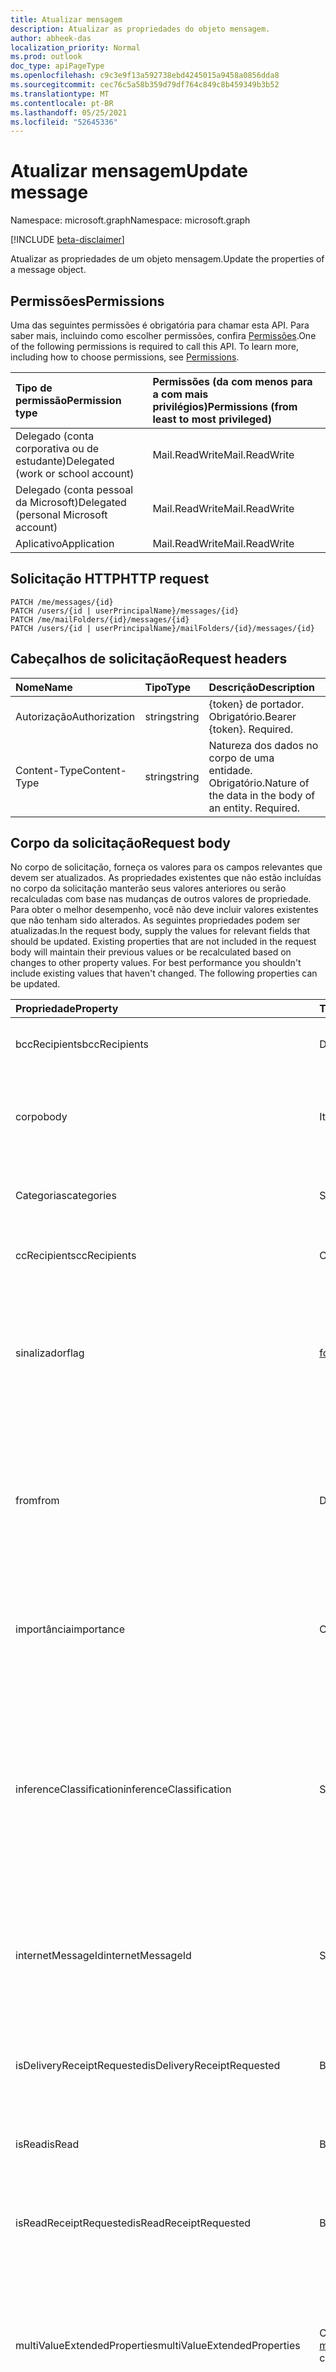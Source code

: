 ```yaml
---
title: Atualizar mensagem
description: Atualizar as propriedades do objeto mensagem.
author: abheek-das
localization_priority: Normal
ms.prod: outlook
doc_type: apiPageType
ms.openlocfilehash: c9c3e9f13a592738ebd4245015a9458a0856dda8
ms.sourcegitcommit: cec76c5a58b359d79df764c849c8b459349b3b52
ms.translationtype: MT
ms.contentlocale: pt-BR
ms.lasthandoff: 05/25/2021
ms.locfileid: "52645336"
---
```

# <a name="update-message"></a><span data-ttu-id="d92c8-103">Atualizar mensagem</span><span class="sxs-lookup"><span data-stu-id="d92c8-103">Update message</span></span>

<span data-ttu-id="d92c8-104">Namespace: microsoft.graph</span><span class="sxs-lookup"><span data-stu-id="d92c8-104">Namespace: microsoft.graph</span></span>

[!INCLUDE [beta-disclaimer](../../includes/beta-disclaimer.md)]

<span data-ttu-id="d92c8-105">Atualizar as propriedades de um objeto mensagem.</span><span class="sxs-lookup"><span data-stu-id="d92c8-105">Update the properties of a message object.</span></span>
## <a name="permissions"></a><span data-ttu-id="d92c8-106">Permissões</span><span class="sxs-lookup"><span data-stu-id="d92c8-106">Permissions</span></span>
<span data-ttu-id="d92c8-p101">Uma das seguintes permissões é obrigatória para chamar esta API. Para saber mais, incluindo como escolher permissões, confira [Permissões](/graph/permissions-reference).</span><span class="sxs-lookup"><span data-stu-id="d92c8-p101">One of the following permissions is required to call this API. To learn more, including how to choose permissions, see [Permissions](/graph/permissions-reference).</span></span>

|<span data-ttu-id="d92c8-109">Tipo de permissão</span><span class="sxs-lookup"><span data-stu-id="d92c8-109">Permission type</span></span>      | <span data-ttu-id="d92c8-110">Permissões (da com menos para a com mais privilégios)</span><span class="sxs-lookup"><span data-stu-id="d92c8-110">Permissions (from least to most privileged)</span></span>              |
|:--------------------|:---------------------------------------------------------|
|<span data-ttu-id="d92c8-111">Delegado (conta corporativa ou de estudante)</span><span class="sxs-lookup"><span data-stu-id="d92c8-111">Delegated (work or school account)</span></span> | <span data-ttu-id="d92c8-112">Mail.ReadWrite</span><span class="sxs-lookup"><span data-stu-id="d92c8-112">Mail.ReadWrite</span></span>    |
|<span data-ttu-id="d92c8-113">Delegado (conta pessoal da Microsoft)</span><span class="sxs-lookup"><span data-stu-id="d92c8-113">Delegated (personal Microsoft account)</span></span> | <span data-ttu-id="d92c8-114">Mail.ReadWrite</span><span class="sxs-lookup"><span data-stu-id="d92c8-114">Mail.ReadWrite</span></span>    |
|<span data-ttu-id="d92c8-115">Aplicativo</span><span class="sxs-lookup"><span data-stu-id="d92c8-115">Application</span></span> | <span data-ttu-id="d92c8-116">Mail.ReadWrite</span><span class="sxs-lookup"><span data-stu-id="d92c8-116">Mail.ReadWrite</span></span> |

## <a name="http-request"></a><span data-ttu-id="d92c8-117">Solicitação HTTP</span><span class="sxs-lookup"><span data-stu-id="d92c8-117">HTTP request</span></span>
<!-- { "blockType": "ignored" } -->
```http
PATCH /me/messages/{id}
PATCH /users/{id | userPrincipalName}/messages/{id}
PATCH /me/mailFolders/{id}/messages/{id}
PATCH /users/{id | userPrincipalName}/mailFolders/{id}/messages/{id}
```
## <a name="request-headers"></a><span data-ttu-id="d92c8-118">Cabeçalhos de solicitação</span><span class="sxs-lookup"><span data-stu-id="d92c8-118">Request headers</span></span>
| <span data-ttu-id="d92c8-119">Nome</span><span class="sxs-lookup"><span data-stu-id="d92c8-119">Name</span></span>       | <span data-ttu-id="d92c8-120">Tipo</span><span class="sxs-lookup"><span data-stu-id="d92c8-120">Type</span></span> | <span data-ttu-id="d92c8-121">Descrição</span><span class="sxs-lookup"><span data-stu-id="d92c8-121">Description</span></span>|
|:-----------|:------|:----------|
| <span data-ttu-id="d92c8-122">Autorização</span><span class="sxs-lookup"><span data-stu-id="d92c8-122">Authorization</span></span>  | <span data-ttu-id="d92c8-123">string</span><span class="sxs-lookup"><span data-stu-id="d92c8-123">string</span></span>  | <span data-ttu-id="d92c8-p102">{token} de portador. Obrigatório.</span><span class="sxs-lookup"><span data-stu-id="d92c8-p102">Bearer {token}. Required.</span></span> |
| <span data-ttu-id="d92c8-126">Content-Type</span><span class="sxs-lookup"><span data-stu-id="d92c8-126">Content-Type</span></span> | <span data-ttu-id="d92c8-127">string</span><span class="sxs-lookup"><span data-stu-id="d92c8-127">string</span></span>  | <span data-ttu-id="d92c8-p103">Natureza dos dados no corpo de uma entidade. Obrigatório.</span><span class="sxs-lookup"><span data-stu-id="d92c8-p103">Nature of the data in the body of an entity. Required.</span></span> |

## <a name="request-body"></a><span data-ttu-id="d92c8-130">Corpo da solicitação</span><span class="sxs-lookup"><span data-stu-id="d92c8-130">Request body</span></span>
<span data-ttu-id="d92c8-p104">No corpo de solicitação, forneça os valores para os campos relevantes que devem ser atualizados. As propriedades existentes que não estão incluídas no corpo da solicitação manterão seus valores anteriores ou serão recalculadas com base nas mudanças de outros valores de propriedade. Para obter o melhor desempenho, você não deve incluir valores existentes que não tenham sido alterados. As seguintes propriedades podem ser atualizadas.</span><span class="sxs-lookup"><span data-stu-id="d92c8-p104">In the request body, supply the values for relevant fields that should be updated. Existing properties that are not included in the request body will maintain their previous values or be recalculated based on changes to other property values. For best performance you shouldn't include existing values that haven't changed. The following properties can be updated.</span></span>

| <span data-ttu-id="d92c8-135">Propriedade</span><span class="sxs-lookup"><span data-stu-id="d92c8-135">Property</span></span>     | <span data-ttu-id="d92c8-136">Tipo</span><span class="sxs-lookup"><span data-stu-id="d92c8-136">Type</span></span>   |<span data-ttu-id="d92c8-137">Descrição</span><span class="sxs-lookup"><span data-stu-id="d92c8-137">Description</span></span>|
|:---------------|:--------|:----------|
|<span data-ttu-id="d92c8-138">bccRecipients</span><span class="sxs-lookup"><span data-stu-id="d92c8-138">bccRecipients</span></span>|<span data-ttu-id="d92c8-139">Destinatário</span><span class="sxs-lookup"><span data-stu-id="d92c8-139">Recipient</span></span>|<span data-ttu-id="d92c8-140">Os destinatários Cco da mensagem.</span><span class="sxs-lookup"><span data-stu-id="d92c8-140">The Bcc recipients for the message.</span></span> |
|<span data-ttu-id="d92c8-141">corpo</span><span class="sxs-lookup"><span data-stu-id="d92c8-141">body</span></span>|<span data-ttu-id="d92c8-142">ItemBody</span><span class="sxs-lookup"><span data-stu-id="d92c8-142">ItemBody</span></span>|<span data-ttu-id="d92c8-p105">O corpo da mensagem. Atualizável somente se isDraft = true.</span><span class="sxs-lookup"><span data-stu-id="d92c8-p105">The body of the message. Updatable only if isDraft = true.</span></span>|
|<span data-ttu-id="d92c8-145">Categorias</span><span class="sxs-lookup"><span data-stu-id="d92c8-145">categories</span></span>|<span data-ttu-id="d92c8-146">String collection</span><span class="sxs-lookup"><span data-stu-id="d92c8-146">String collection</span></span>|<span data-ttu-id="d92c8-147">As categorias associadas à mensagem.</span><span class="sxs-lookup"><span data-stu-id="d92c8-147">The categories associated with the message.</span></span>|
|<span data-ttu-id="d92c8-148">ccRecipients</span><span class="sxs-lookup"><span data-stu-id="d92c8-148">ccRecipients</span></span>|<span data-ttu-id="d92c8-149">Coleção Recipient</span><span class="sxs-lookup"><span data-stu-id="d92c8-149">Recipient collection</span></span>|<span data-ttu-id="d92c8-150">Os destinatários Cc da mensagem.</span><span class="sxs-lookup"><span data-stu-id="d92c8-150">The Cc recipients for the message.</span></span> |
|<span data-ttu-id="d92c8-151">sinalizador</span><span class="sxs-lookup"><span data-stu-id="d92c8-151">flag</span></span>|[<span data-ttu-id="d92c8-152">followupFlag</span><span class="sxs-lookup"><span data-stu-id="d92c8-152">followupFlag</span></span>](../resources/followupflag.md)|<span data-ttu-id="d92c8-153">O valor do sinalizador que indica o status, a data de início, a data de conclusão ou a data de finalização da mensagem.</span><span class="sxs-lookup"><span data-stu-id="d92c8-153">The flag value that indicates the status, start date, due date, or completion date for the message.</span></span>|
|<span data-ttu-id="d92c8-154">from</span><span class="sxs-lookup"><span data-stu-id="d92c8-154">from</span></span>|<span data-ttu-id="d92c8-155">Destinatário</span><span class="sxs-lookup"><span data-stu-id="d92c8-155">Recipient</span></span>|<span data-ttu-id="d92c8-156">O proprietário da caixa de correio e o remetente da mensagem.</span><span class="sxs-lookup"><span data-stu-id="d92c8-156">The mailbox owner and sender of the message.</span></span> <span data-ttu-id="d92c8-157">Devem corresponder à caixa de correio real que foi usada.</span><span class="sxs-lookup"><span data-stu-id="d92c8-157">Must correspond to the actual mailbox used.</span></span> |
|<span data-ttu-id="d92c8-158">importância</span><span class="sxs-lookup"><span data-stu-id="d92c8-158">importance</span></span>|<span data-ttu-id="d92c8-159">Cadeia de caracteres</span><span class="sxs-lookup"><span data-stu-id="d92c8-159">String</span></span>|<span data-ttu-id="d92c8-p107">A importância da mensagem. Os valores possíveis são: `Low`, `Normal`, `High`.</span><span class="sxs-lookup"><span data-stu-id="d92c8-p107">The importance of the message. Possible values are: `Low`, `Normal`, `High`.</span></span>|
|<span data-ttu-id="d92c8-162">inferenceClassification</span><span class="sxs-lookup"><span data-stu-id="d92c8-162">inferenceClassification</span></span> | <span data-ttu-id="d92c8-163">String</span><span class="sxs-lookup"><span data-stu-id="d92c8-163">String</span></span> | <span data-ttu-id="d92c8-p108">A classificação da mensagem para o usuário, com base na relevância deduzida ou na importância, ou em uma substituição explícita. Os valores possíveis são: `focused` ou `other`.</span><span class="sxs-lookup"><span data-stu-id="d92c8-p108">The classification of the message for the user, based on inferred relevance or importance, or on an explicit override. Possible values are: `focused` or `other`.</span></span> |
|<span data-ttu-id="d92c8-166">internetMessageId</span><span class="sxs-lookup"><span data-stu-id="d92c8-166">internetMessageId</span></span> |<span data-ttu-id="d92c8-167">String</span><span class="sxs-lookup"><span data-stu-id="d92c8-167">String</span></span> |<span data-ttu-id="d92c8-p109">O ID da mensagem no formato especificado por [RFC2822](https://www.ietf.org/rfc/rfc2822.txt). Atualizável apenas se isDraft = true.</span><span class="sxs-lookup"><span data-stu-id="d92c8-p109">The message ID in the format specified by [RFC2822](https://www.ietf.org/rfc/rfc2822.txt). Updatable only if isDraft = true.</span></span>|
|<span data-ttu-id="d92c8-170">isDeliveryReceiptRequested</span><span class="sxs-lookup"><span data-stu-id="d92c8-170">isDeliveryReceiptRequested</span></span>|<span data-ttu-id="d92c8-171">Boolean</span><span class="sxs-lookup"><span data-stu-id="d92c8-171">Boolean</span></span>|<span data-ttu-id="d92c8-172">Indica se uma confirmação de leitura foi solicitada para a mensagem.</span><span class="sxs-lookup"><span data-stu-id="d92c8-172">Indicates whether a read receipt is requested for the message.</span></span>|
|<span data-ttu-id="d92c8-173">isRead</span><span class="sxs-lookup"><span data-stu-id="d92c8-173">isRead</span></span>|<span data-ttu-id="d92c8-174">Boolean</span><span class="sxs-lookup"><span data-stu-id="d92c8-174">Boolean</span></span>|<span data-ttu-id="d92c8-175">Indica se a mensagem foi lida.</span><span class="sxs-lookup"><span data-stu-id="d92c8-175">Indicates whether the message has been read.</span></span>|
|<span data-ttu-id="d92c8-176">isReadReceiptRequested</span><span class="sxs-lookup"><span data-stu-id="d92c8-176">isReadReceiptRequested</span></span>|<span data-ttu-id="d92c8-177">Boolean</span><span class="sxs-lookup"><span data-stu-id="d92c8-177">Boolean</span></span>|<span data-ttu-id="d92c8-178">Indica se uma confirmação de leitura foi solicitada para a mensagem.</span><span class="sxs-lookup"><span data-stu-id="d92c8-178">Indicates whether a read receipt is requested for the message.</span></span>|
|<span data-ttu-id="d92c8-179">multiValueExtendedProperties</span><span class="sxs-lookup"><span data-stu-id="d92c8-179">multiValueExtendedProperties</span></span>|<span data-ttu-id="d92c8-180">Coleção [multiValueLegacyExtendedProperty](../resources/multivaluelegacyextendedproperty.md)</span><span class="sxs-lookup"><span data-stu-id="d92c8-180">[multiValueLegacyExtendedProperty](../resources/multivaluelegacyextendedproperty.md) collection</span></span>| <span data-ttu-id="d92c8-p110">A coleção de propriedades estendidas de vários valores definidas para a mensagem. Anulável.</span><span class="sxs-lookup"><span data-stu-id="d92c8-p110">The collection of multi-value extended properties defined for the message. Nullable.</span></span>|
|<span data-ttu-id="d92c8-183">replyTo</span><span class="sxs-lookup"><span data-stu-id="d92c8-183">replyTo</span></span>|<span data-ttu-id="d92c8-184">Coleção Recipient</span><span class="sxs-lookup"><span data-stu-id="d92c8-184">Recipient collection</span></span>|<span data-ttu-id="d92c8-p111">Os endereços de email para usar ao responder. Atualizável somente se isDraft = true.</span><span class="sxs-lookup"><span data-stu-id="d92c8-p111">The email addresses to use when replying. Updatable only if isDraft = true.</span></span>|
|<span data-ttu-id="d92c8-187">remetente</span><span class="sxs-lookup"><span data-stu-id="d92c8-187">sender</span></span>|<span data-ttu-id="d92c8-188">Destinatário</span><span class="sxs-lookup"><span data-stu-id="d92c8-188">Recipient</span></span>|<span data-ttu-id="d92c8-189">A conta que é realmente usada para gerar a mensagem.</span><span class="sxs-lookup"><span data-stu-id="d92c8-189">The account that is actually used to generate the message.</span></span> <span data-ttu-id="d92c8-190">Atualizável ao enviar uma mensagem de uma [caixa de correio compartilhada](/exchange/collaboration/shared-mailboxes/shared-mailboxes), ou enviar uma mensagem como um [delegado](https://support.office.com/en-us/article/allow-someone-else-to-manage-your-mail-and-calendar-41c40c04-3bd1-4d22-963a-28eafec25926).</span><span class="sxs-lookup"><span data-stu-id="d92c8-190">Updatable when sending a message from a [shared mailbox](/exchange/collaboration/shared-mailboxes/shared-mailboxes), or sending a message as a [delegate](https://support.office.com/en-us/article/allow-someone-else-to-manage-your-mail-and-calendar-41c40c04-3bd1-4d22-963a-28eafec25926).</span></span> <span data-ttu-id="d92c8-191">De qualquer forma, o valor deve corresponder à caixa de correio real que foi usada.</span><span class="sxs-lookup"><span data-stu-id="d92c8-191">In any case, the value must correspond to the actual mailbox used.</span></span>|
|<span data-ttu-id="d92c8-192">singleValueExtendedProperties</span><span class="sxs-lookup"><span data-stu-id="d92c8-192">singleValueExtendedProperties</span></span>|<span data-ttu-id="d92c8-193">Coleção [singleValueLegacyExtendedProperty](../resources/singlevaluelegacyextendedproperty.md)</span><span class="sxs-lookup"><span data-stu-id="d92c8-193">[singleValueLegacyExtendedProperty](../resources/singlevaluelegacyextendedproperty.md) collection</span></span>| <span data-ttu-id="d92c8-p113">A coleção de propriedades estendidas de valor único definidas para a mensagem. Anulável.</span><span class="sxs-lookup"><span data-stu-id="d92c8-p113">The collection of single-value extended properties defined for the message. Nullable.</span></span>|
|<span data-ttu-id="d92c8-196">Assunto</span><span class="sxs-lookup"><span data-stu-id="d92c8-196">subject</span></span>|<span data-ttu-id="d92c8-197">String</span><span class="sxs-lookup"><span data-stu-id="d92c8-197">String</span></span>|<span data-ttu-id="d92c8-p114">O assunto da mensagem. Atualizável somente se isDraft = true.</span><span class="sxs-lookup"><span data-stu-id="d92c8-p114">The subject of the message. Updatable only if isDraft = true.</span></span>|
|<span data-ttu-id="d92c8-200">toRecipients</span><span class="sxs-lookup"><span data-stu-id="d92c8-200">toRecipients</span></span>|<span data-ttu-id="d92c8-201">Coleção Recipient</span><span class="sxs-lookup"><span data-stu-id="d92c8-201">Recipient collection</span></span>|<span data-ttu-id="d92c8-202">Os destinatários Para da mensagem.</span><span class="sxs-lookup"><span data-stu-id="d92c8-202">The To recipients for the message.</span></span> |

<span data-ttu-id="d92c8-203">Como o recurso **message** dá suporte a [extensions](/graph/extensibility-overview), você pode usar a operação `PATCH` para adicionar, atualizar ou excluir seus próprios dados específicos do aplicativo nas propriedades personalizadas de uma extensão em uma instância de **message** existente.</span><span class="sxs-lookup"><span data-stu-id="d92c8-203">Since the **message** resource supports [extensions](/graph/extensibility-overview), you can use the `PATCH` operation to add, update, or delete your own app-specific data in custom properties of an extension in an existing **message** instance.</span></span>

## <a name="response"></a><span data-ttu-id="d92c8-204">Resposta</span><span class="sxs-lookup"><span data-stu-id="d92c8-204">Response</span></span>

<span data-ttu-id="d92c8-205">Se bem-sucedido, este método retorna um código de resposta `200 OK` e o objeto [message](../resources/message.md) atualizado no corpo da resposta.</span><span class="sxs-lookup"><span data-stu-id="d92c8-205">If successful, this method returns a `200 OK` response code and updated [message](../resources/message.md) object in the response body.</span></span>
## <a name="example"></a><span data-ttu-id="d92c8-206">Exemplo</span><span class="sxs-lookup"><span data-stu-id="d92c8-206">Example</span></span>
##### <a name="request"></a><span data-ttu-id="d92c8-207">Solicitação</span><span class="sxs-lookup"><span data-stu-id="d92c8-207">Request</span></span>
<span data-ttu-id="d92c8-208">Este é um exemplo da solicitação.</span><span class="sxs-lookup"><span data-stu-id="d92c8-208">Here is an example of the request.</span></span>

# <a name="http"></a>[<span data-ttu-id="d92c8-209">HTTP</span><span class="sxs-lookup"><span data-stu-id="d92c8-209">HTTP</span></span>](#tab/http)
<!-- {
  "blockType": "request",
  "name": "update_message"
}-->
```http
PATCH https://graph.microsoft.com/beta/me/messages/{id}
Content-type: application/json
Content-length: 248

{
  "subject": "subject-value",
  "body": {
    "contentType": "",
    "content": "content-value"
  },
  "inferenceClassification": "other"
}
```
# <a name="c"></a>[<span data-ttu-id="d92c8-210">C#</span><span class="sxs-lookup"><span data-stu-id="d92c8-210">C#</span></span>](#tab/csharp)
[!INCLUDE [sample-code](../includes/snippets/csharp/update-message-csharp-snippets.md)]
[!INCLUDE [sdk-documentation](../includes/snippets/snippets-sdk-documentation-link.md)]

# <a name="javascript"></a>[<span data-ttu-id="d92c8-211">JavaScript</span><span class="sxs-lookup"><span data-stu-id="d92c8-211">JavaScript</span></span>](#tab/javascript)
[!INCLUDE [sample-code](../includes/snippets/javascript/update-message-javascript-snippets.md)]
[!INCLUDE [sdk-documentation](../includes/snippets/snippets-sdk-documentation-link.md)]

# <a name="java"></a>[<span data-ttu-id="d92c8-212">Java</span><span class="sxs-lookup"><span data-stu-id="d92c8-212">Java</span></span>](#tab/java)
[!INCLUDE [sample-code](../includes/snippets/java/update-message-java-snippets.md)]
[!INCLUDE [sdk-documentation](../includes/snippets/snippets-sdk-documentation-link.md)]

---

##### <a name="response"></a><span data-ttu-id="d92c8-213">Resposta</span><span class="sxs-lookup"><span data-stu-id="d92c8-213">Response</span></span>
<span data-ttu-id="d92c8-p115">Aqui está um exemplo da resposta. Observação: o objeto de resposta mostrado aqui pode ser reduzido para facilitar a leitura.</span><span class="sxs-lookup"><span data-stu-id="d92c8-p115">Here is an example of the response. Note: The response object shown here might be shortened for readability.</span></span>
<!-- {
  "blockType": "response",
  "truncated": true,
  "@odata.type": "microsoft.graph.message"
} -->
```http
HTTP/1.1 200 OK
Content-type: application/json
Content-length: 248

{
  "receivedDateTime": "2016-10-19T10:37:00Z",
  "sentDateTime": "2016-10-19T10:37:00Z",
  "hasAttachments": true,
  "subject": "subject-value",
  "body": {
    "contentType": "",
    "content": "content-value"
  },
  "bodyPreview": "bodyPreview-value",
  "inferenceClassification": "other"
}
```

## <a name="see-also"></a><span data-ttu-id="d92c8-216">Confira também</span><span class="sxs-lookup"><span data-stu-id="d92c8-216">See also</span></span>

- [<span data-ttu-id="d92c8-217">Adicionar dados personalizados a recursos usando extensões</span><span class="sxs-lookup"><span data-stu-id="d92c8-217">Add custom data to resources using extensions</span></span>](/graph/extensibility-overview)
- [<span data-ttu-id="d92c8-218">Adicionar dados personalizados aos usuários usando extensões abertas (visualização)</span><span class="sxs-lookup"><span data-stu-id="d92c8-218">Add custom data to users using open extensions (preview)</span></span>](/graph/extensibility-open-users)
- [<span data-ttu-id="d92c8-219">Adicionar dados personalizados a grupos usando extensões do esquema (visualização)</span><span class="sxs-lookup"><span data-stu-id="d92c8-219">Add custom data to groups using schema extensions (preview)</span></span>](/graph/extensibility-schema-groups)

<!-- uuid: 8fcb5dbc-d5aa-4681-8e31-b001d5168d79
2015-10-25 14:57:30 UTC -->
<!--
{
  "type": "#page.annotation",
  "description": "Update message",
  "keywords": "",
  "section": "documentation",
  "tocPath": "",
  "suppressions": [
  ]
}
-->


